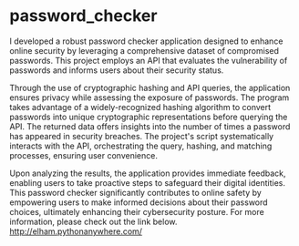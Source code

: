 # password_checker
I developed a robust password checker application designed to enhance online security by leveraging a comprehensive dataset of compromised passwords. This project employs an API that evaluates the vulnerability of passwords and informs users about their security status.

Through the use of cryptographic hashing and API queries, the application ensures privacy while assessing the exposure of passwords. The program takes advantage of a widely-recognized hashing algorithm to convert passwords into unique cryptographic representations before querying the API. The returned data offers insights into the number of times a password has appeared in security breaches. The project's script systematically interacts with the API, orchestrating the query, hashing, and matching processes, ensuring user convenience.

Upon analyzing the results, the application provides immediate feedback, enabling users to take proactive steps to safeguard their digital identities. This password checker significantly contributes to online safety by empowering users to make informed decisions about their password choices, ultimately enhancing their cybersecurity posture.
For more information, please check out the link below.
http://elham.pythonanywhere.com/
